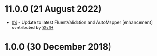 # 11.0.0 (21 August 2022)
- [#4](https://github.com/StefH/FluentValidation.Extensions.AutoMapper/pull/4) - Update to latest FluentValidation and AutoMapper [enhancement] contributed by [StefH](https://github.com/StefH)

# 1.0.0 (30 December 2018)

